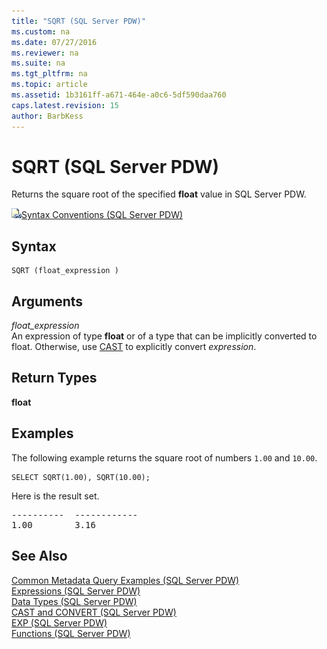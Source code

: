 ```yaml
---
title: "SQRT (SQL Server PDW)"
ms.custom: na
ms.date: 07/27/2016
ms.reviewer: na
ms.suite: na
ms.tgt_pltfrm: na
ms.topic: article
ms.assetid: 1b3161ff-a671-464e-a0c6-5df590daa760
caps.latest.revision: 15
author: BarbKess
---
```

# SQRT (SQL Server PDW)
Returns the square root of the specified **float** value in SQL Server PDW.  
  
![Topic link icon](../../mpp/sqlpdw/media/Topic_Link.gif "Topic_Link")[Syntax Conventions &#40;SQL Server PDW&#41;](../../mpp/sqlpdw/syntax-conventions-sql-server-pdw.md)  
  
## Syntax  
  
```  
SQRT (float_expression )  
```  
  
## Arguments  
*float_expression*  
An expression of type **float** or of a type that can be implicitly converted to float. Otherwise, use [CAST](../../mpp/sqlpdw/cast-and-convert-sql-server-pdw.md) to explicitly convert *expression*.  
  
## Return Types  
**float**  
  
## Examples  
The following example returns the square root of numbers `1.00` and `10.00`.  
  
```  
SELECT SQRT(1.00), SQRT(10.00);  
```  
  
Here is the result set.  
  
<pre>----------  ------------  
1.00        3.16</pre>  
  
## See Also  
[Common Metadata Query Examples &#40;SQL Server PDW&#41;](../../mpp/sqlpdw/common-metadata-query-examples-sql-server-pdw.md)  
[Expressions &#40;SQL Server PDW&#41;](../../mpp/sqlpdw/expressions-sql-server-pdw.md)  
[Data Types &#40;SQL Server PDW&#41;](../../mpp/sqlpdw/data-types-sql-server-pdw.md)  
[CAST and CONVERT &#40;SQL Server PDW&#41;](../../mpp/sqlpdw/cast-and-convert-sql-server-pdw.md)  
[EXP &#40;SQL Server PDW&#41;](../../mpp/sqlpdw/exp-sql-server-pdw.md)  
[Functions &#40;SQL Server PDW&#41;](../../mpp/sqlpdw/functions-sql-server-pdw.md)  
  
